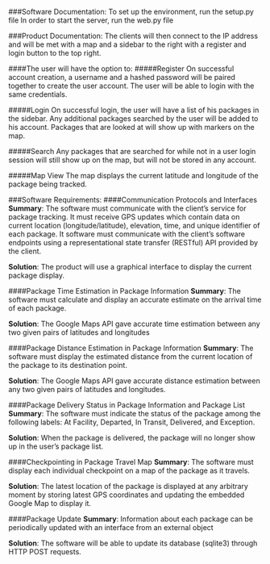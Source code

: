 ###Software Documentation:
To set up the environment, run the setup.py file
In order to start the server, run the web.py file


###Product Documentation:
The clients will then connect to the IP address and will be met with a map and a sidebar to the right with a register and login button to the top right.

####The user will have the option to:
#####Register
On successful account creation, a username and a hashed password will be paired together to create the user account.
The user will be able to login with the same credentials.

#####Login
On successful login, the user will have a list of his packages in the sidebar.
Any additional packages searched by the user will be added to his account.
Packages that are looked at will show up with markers on the map.

#####Search
Any packages that are searched for while not in a user login session will still show up on the map, but will not be stored in any account.

#####Map View
The map displays the current latitude and longitude of the package being tracked.

###Software Requirements:
####Communication Protocols and Interfaces
**Summary**: The software must communicate with the client’s service for package tracking. It must receive GPS updates which contain data on current location (longitude/latitude), elevation, time, and unique identifier of each package. It software must communicate with the client’s software endpoints using a representational state transfer (RESTful) API provided by the client. 

**Solution**: The product will use a graphical interface to display the current package display.

####Package Time Estimation in Package Information
**Summary**: The software must calculate and display an accurate estimate on the arrival time of each package. 

**Solution**: The Google Maps API gave accurate time estimation between any two given pairs of latitudes and longitudes

####Package Distance Estimation in Package Information
**Summary**: The software must display the estimated distance from the current location of the package to its destination point. 

**Solution**: The Google Maps API gave accurate distance estimation between any two given pairs of latitudes and longitudes.

####Package Delivery Status in Package Information and Package List
**Summary**: The software must indicate the status of the package among the following labels: At Facility, Departed, In Transit, Delivered, and Exception.

**Solution**: When the package is delivered, the package will no longer show up in the user’s package list.

####Checkpointing in Package Travel Map
**Summary**: The software must display each individual checkpoint on a map of the package as it travels. 

**Solution**: The latest location of the package is displayed at any arbitrary moment by storing latest GPS coordinates and updating the embedded Google Map to display it.

####Package Update
**Summary**: Information about each package can be periodically updated with an interface from an external object

**Solution**: The software will be able to update its database (sqlite3) through HTTP POST requests.
